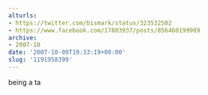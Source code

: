 ```yaml
---
alturls:
- https://twitter.com/bismark/status/323532502
- https://www.facebook.com/17803937/posts/856460199909
archive:
- 2007-10
date: '2007-10-09T19:33:19+00:00'
slug: '1191958399'
---
```


being a ta

